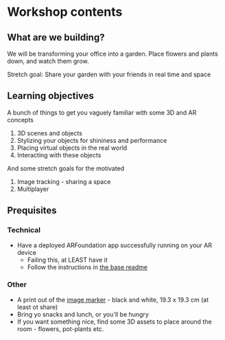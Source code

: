 # Workshop contents

## What are we building?

We will be transforming your office into a garden. Place flowers and plants down, and watch them grow.

Stretch goal: Share your garden with your friends in real time and space

## Learning objectives

A bunch of things to get you vaguely familiar with some 3D and AR concepts

1. 3D scenes and objects
2. Stylizing your objects for shininess and performance
3. Placing virtual objects in the real world
4. Interacting with these objects

And some stretch goals for the motivated

1. Image tracking - sharing a space
2. Multiplayer

## Prequisites

### Technical

* Have a deployed ARFoundation app successfully running on your AR device
  * Failing this, at LEAST have it 
  * Follow the instructions in [the base readme](../README.md)

### Other

* A print out of the [image marker](../useful-assets/image-target.png) - black and white, 19.3 x 19.3 cm (at least ot share)
* Bring yo snacks and lunch, or you'll be hungry
* If you want something nice, find some 3D assets to place around the room - flowers, pot-plants etc.



